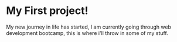 <h1> My First project! </h1>
My new journey in life has started, I am currently going through web development bootcamp, this is where i'll throw in some of my stuff.
